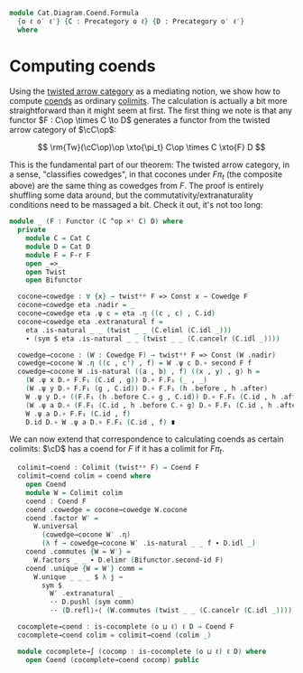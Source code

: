 <!--
```agda
open import Cat.Diagram.Colimit.Base
open import Cat.Instances.Product
open import Cat.Instances.Twisted
open import Cat.Diagram.Initial
open import Cat.Diagram.Coend
open import Cat.Prelude

import Cat.Functor.Bifunctor as Bifunctor
import Cat.Functor.Reasoning as F-r
import Cat.Reasoning as Cat
```
-->

```agda
module Cat.Diagram.Coend.Formula
  {o ℓ o′ ℓ′} {C : Precategory o ℓ} {D : Precategory o′ ℓ′}
  where
```

<!--
```agda
open Cowedge
```
-->

# Computing coends

Using the [twisted arrow category] as a mediating notion, we show how to
compute [coends] as ordinary [colimits]. The calculation is actually a
bit more straightforward than it might seem at first. The first thing we
note is that any functor $F : C\op \times C \to D$ generates a functor
from the twisted arrow category of $\cC\op$:

$$
\rm{Tw}(\cC\op)\op \xto{\pi_t} C\op \times C \xto{F} D
$$

[twisted arrow category]: Cat.Instances.Twisted.html
[coends]: Cat.Diagram.Coend.html
[colimits]: Cat.Diagram.Colimit.Base.html

This is the fundamental part of our theorem: The twisted arrow category,
in a sense, "classifies cowedges", in that cocones under $F\pi_t$ (the
composite above) are the same thing as cowedges from $F$. The proof is
entirely shuffling some data around, but the
commutativity/extranaturality conditions need to be massaged a bit.
Check it out, it's not too long:

```agda
module _ (F : Functor (C ^op ×ᶜ C) D) where
  private
    module C = Cat C
    module D = Cat D
    module F = F-r F
    open _=>_
    open Twist
    open Bifunctor

  cocone→cowedge : ∀ {x} → twistᵒᵖ F => Const x → Cowedge F
  cocone→cowedge eta .nadir = _
  cocone→cowedge eta .ψ c = eta .η ((c , c) , C.id)
  cocone→cowedge eta .extranatural f =
    eta .is-natural _ _ (twist _ _ (C.eliml (C.idl _)))
    ∙ (sym $ eta .is-natural _ _ (twist _ _ (C.cancelr (C.idl _))))

  cowedge→cocone : (W : Cowedge F) → twistᵒᵖ F => Const (W .nadir)
  cowedge→cocone W .η ((c , c') , f) = W .ψ c D.∘ second F f
  cowedge→cocone W .is-natural ((a , b) , f) ((x , y) , g) h =
    (W .ψ x D.∘ F.F₁ (C.id , g)) D.∘ F.F₁ (_ , _)                           ≡⟨ W .extranatural g D.⟩∘⟨refl ⟩
    (W .ψ y D.∘ F.F₁ (g , C.id)) D.∘ F.F₁ (h .before , h .after)            ≡⟨ D.pullr (F.weave (C.introl refl ,ₚ refl)) ⟩
    W .ψ y D.∘ ((F.F₁ (h .before C.∘ g , C.id)) D.∘ F.F₁ (C.id , h .after)) ≡⟨ D.extendl (sym (W .extranatural _)) ⟩
    (W .ψ a D.∘ (F.F₁ (C.id , h .before C.∘ g) D.∘ F.F₁ (C.id , h .after))) ≡⟨ D.refl⟩∘⟨ sym (Bifunctor.second∘second F) ∙ ap (Bifunctor.second F) (h .commutes) ⟩
    W .ψ a D.∘ F.F₁ (C.id , f)                                              ≡⟨ sym (D.idl _) ⟩
    D.id D.∘ W .ψ a D.∘ F.F₁ (C.id , f) ∎
```

We can now extend that correspondence to calculating coends as certain
colimits: $\cD$ has a coend for $F$ if it has a colimit for $F\pi_t$.

```agda
  colimit→coend : Colimit (twistᵒᵖ F) → Coend F
  colimit→coend colim = coend where
    open Coend
    module W = Colimit colim
    coend : Coend F
    coend .cowedge = cocone→cowedge W.cocone
    coend .factor W′ =
      W.universal
        (cowedge→cocone W′ .η)
        (λ f → cowedge→cocone W′ .is-natural _ _ f ∙ D.idl _)
    coend .commutes {W = W′} =
      W.factors _ _ ∙ D.elimr (Bifunctor.second-id F)
    coend .unique {W = W′} comm =
      W.unique _ _ _ $ λ j →
        sym $
          W′ .extranatural _
          ·· D.pushl (sym comm)
          ·· (D.refl⟩∘⟨ (W.commutes (twist _ _ (C.cancelr (C.idl _)))))

  cocomplete→coend : is-cocomplete (o ⊔ ℓ) ℓ D → Coend F
  cocomplete→coend colim = colimit→coend (colim _)

  module cocomplete→∫ (cocomp : is-cocomplete (o ⊔ ℓ) ℓ D) where
    open Coend (cocomplete→coend cocomp) public
```
